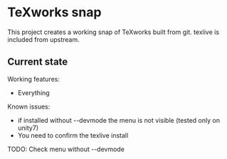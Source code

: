 # TeXworks snap

This project creates a working snap of TeXworks built from git.
texlive is included from upstream.

## Current state

Working features:
  - Everything

Known issues:
  - if installed without --devmode the menu is not visible (tested only on unity7)
  - You need to confirm the texlive install

TODO:
 Check menu without --devmode
